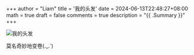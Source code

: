 +++
author = "Liam"
title = '我的头发'
date = 2024-06-13T22:48:27+08:00
math = true
draft = false
comments = true
description = "{{ .Summary }}"
+++

![我的头发](https://picx.zhimg.com/80/v2-9a95082a657cba35ce15049c5a7d0d3b_1440w.png)



莫名奇妙地变卷(._.`)
